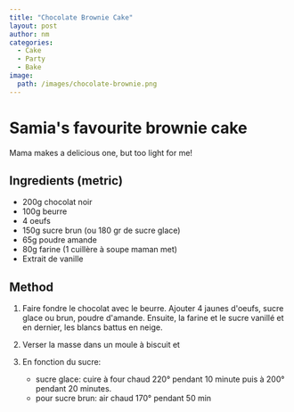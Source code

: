 ```yaml
---
title: "Chocolate Brownie Cake"
layout: post
author: nm
categories:
  - Cake
  - Party
  - Bake 
image: 
  path: /images/chocolate-brownie.png
---
```

# Samia's favourite brownie cake
Mama makes a delicious one, but too light for me! 

## Ingredients (metric)

- 200g chocolat noir 
- 100g beurre
- 4 oeufs
- 150g sucre brun (ou 180 gr de sucre glace)
- 65g poudre amande
- 80g farine (1 cuillère à soupe maman met)
- Extrait de vanille

## Method

1. Faire fondre le chocolat avec le beurre. Ajouter 4 jaunes d'oeufs, sucre glace ou brun, poudre d'amande. Ensuite, la farine et le sucre vanillé et en dernier, les blancs battus en neige.
2. Verser la masse dans un moule à biscuit et 

3. En fonction du sucre:
	-  sucre glace: cuire à four chaud 220° pendant 10 minute puis à 200° pendant 20 minutes. 
	- pour sucre brun: air chaud 170° pendant 50 min




